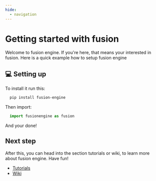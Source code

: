 ```yaml
---
hide:
  - navigation
---
```



# Getting started with fusion
Welcome to fusion engine. If you're here, that means your interested in fusion. Here is a quick example how to setup fusion engine

## 💻 Setting up

To install it run this:

```bash
  pip install fusion-engine
```

Then import:

```python
  import fusionengine as fusion
```
And your done!

## Next step
After this, you can head into the section tutorials or wiki, to learn more about fusion engine. Have fun!

 - [Tutorials](https://docs.fusion-engine.tech/v5/tutorials/setup)
 - [Wiki](https://docs.fusion-engine.tech/v5/wiki/window/)